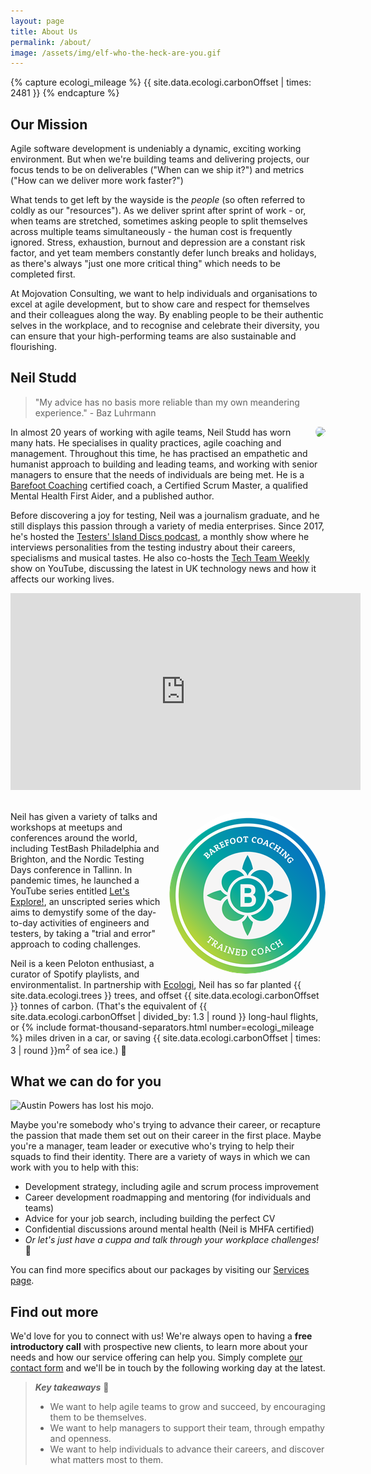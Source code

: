 ```yaml
---
layout: page
title: About Us
permalink: /about/
image: /assets/img/elf-who-the-heck-are-you.gif
---
```


{% capture ecologi_mileage %}
{{ site.data.ecologi.carbonOffset | times: 2481 }}
{% endcapture %}

## Our Mission

Agile software development is undeniably a dynamic, exciting working environment. But when we're building teams and delivering projects, our focus tends to be on deliverables ("When can we ship it?") and metrics ("How can we deliver more work faster?")

What tends to get left by the wayside is the _people_ (so often referred to coldly as our "resources"). As we deliver sprint after sprint of work - or, when teams are stretched, sometimes asking people to split themselves across multiple teams simultaneously - the human cost is frequently ignored. Stress, exhaustion, burnout and depression are a constant risk factor, and yet team members constantly defer lunch breaks and holidays, as there's always "just one more critical thing" which needs to be completed first.

At Mojovation Consulting, we want to help individuals and organisations to excel at agile development, but to show care and respect for themselves and their colleagues along the way. By enabling people to be their authentic selves in the workplace, and to recognise and celebrate their diversity, you can ensure that your high-performing teams are also sustainable and flourishing.

## Neil Studd

> "My advice has no basis more reliable than my own meandering experience." - Baz Luhrmann

<img src="/assets/img/avatar.jpg"  style="float: right; border-radius: 50%; padding-left: 4pt;"/>In almost 20 years of working with agile teams, Neil Studd has worn many hats. He specialises in quality practices, agile coaching and management. Throughout this time, he has practised an empathetic and humanist approach to building and leading teams, and working with senior managers to ensure that the needs of individuals are being met. He is a <a href="https://barefootcoaching.co.uk/">Barefoot Coaching</a> certified coach, a Certified Scrum Master, a qualified Mental Health First Aider, and a published author.

Before discovering a joy for testing, Neil was a journalism graduate, and he still displays this passion through a variety of media enterprises. Since 2017, he's hosted the [Testers' Island Discs podcast](http://www.testersislanddiscs.com), a monthly show where he interviews personalities from the testing industry about their careers, specialisms and musical tastes. He also co-hosts the [Tech Team Weekly](https://www.techteamweekly.com) show on YouTube, discussing the latest in UK technology news and how it affects our working lives.

<iframe width="560" height="315" src="https://www.youtube.com/embed/wsIdAES71j0" title="YouTube video player" frameborder="0" allow="accelerometer; autoplay; clipboard-write; encrypted-media; gyroscope; picture-in-picture" allowfullscreen></iframe>

<br/><img src="/assets/img/barefoot.png" style="float: right; border-radius: 50%; padding-left: 4pt;"/>Neil has given a variety of talks and workshops at meetups and conferences around the world, including TestBash Philadelphia and Brighton, and the Nordic Testing Days conference in Tallinn. In pandemic times, he launched a YouTube series entitled [Let's Explore!](https://www.youtube.com/playlist?list=PLXltAXX6_L-UMiSlLIilXa8fXiRiRz3dE), an unscripted series which aims to demystify some of the day-to-day activities of engineers and testers, by taking a "trial and error" approach to coding challenges.

Neil is a keen Peloton enthusiast, a curator of Spotify playlists, and environmentalist. In partnership with [Ecologi](https://ecologi.com/neilstudd), Neil has so far planted {{ site.data.ecologi.trees }} trees, and offset {{ site.data.ecologi.carbonOffset }} tonnes of carbon. (That's the equivalent of {{ site.data.ecologi.carbonOffset | divided_by: 1.3 | round }} long-haul flights, or {% include format-thousand-separators.html number=ecologi_mileage %} miles driven in a car, or saving {{ site.data.ecologi.carbonOffset | times: 3 | round }}m<sup>2</sup> of sea ice.) 🌳

## What we can do for you

![Austin Powers has lost his mojo.](/assets/img/austin-mojo.gif)

Maybe you're somebody who's trying to advance their career, or recapture the passion that made them set out on their career in the first place. Maybe you're a manager, team leader or executive who's trying to help their squads to find their identity. There are a variety of ways in which we can work with you to help with this: 

* Development strategy, including agile and scrum process improvement 
* Career development roadmapping and mentoring (for individuals and teams)
* Advice for your job search, including building the perfect CV 
* Confidential discussions around mental health (Neil is MHFA certified)
* _Or let's just have a cuppa and talk through your workplace challenges!_ 🍵

You can find more specifics about our packages by visiting our [Services page](/services).

## Find out more

We'd love for you to connect with us! We're always open to having a **free introductory call** with prospective new clients, to learn more about your needs and how our service offering can help you. Simply complete [our contact form](/contact) and we'll be in touch by the following working day at the latest.

> **_Key takeaways_** 📝  
> * We want to help agile teams to grow and succeed, by encouraging them to be themselves.
> * We want to help managers to support their team, through empathy and openness.
> * We want to help individuals to advance their careers, and discover what matters most to them.
